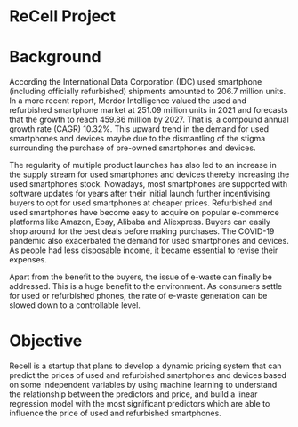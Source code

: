 # ReCell Project

# Background
According the International Data Corporation (IDC) used smartphone (including officially refurbished) shipments amounted to 206.7 million units. In a more recent report, Mordor Intelligence valued the used and refurbished smartphone market at 251.09 million units in 2021 and forecasts that the growth to reach 459.86 million by 2027. That is, a compound annual growth rate (CAGR) 10.32%. This upward trend in the demand for used smartphones and devices maybe due to the dismantling of the stigma surrounding the purchase of pre-owned smartphones and devices.

The regularity of multiple product launches has also led to an increase in the supply stream for used smartphones and devices thereby increasing the used smartphones stock. Nowadays, most smartphones are supported with software updates for years after their initial launch further incentivising buyers to opt for used smartphones at cheaper prices. Refurbished and used smartphones have become easy to acquire on popular e-commerce platforms like Amazon, Ebay, Alibaba and Aliexpress. Buyers can easily shop around for the best deals before making purchases. The COVID-19 pandemic also exacerbated the demand for used smartphones and devices. As people had less disposable income, it became essential to revise their expenses.

Apart from the benefit to the buyers, the issue of e-waste can finally be addressed. This is a huge benefit to the environment. As consumers settle for used or refurbished phones, the rate of e-waste generation can be slowed down to a controllable level.

# Objective
Recell is a startup that plans to develop a dynamic pricing system that can predict the prices of used and refurbished smartphones and devices based on some independent variables by using machine learning to understand the relationship between the predictors and price, and build a linear regression model with the most significant predictors which are able to influence the price of used and refurbished smartphones.
